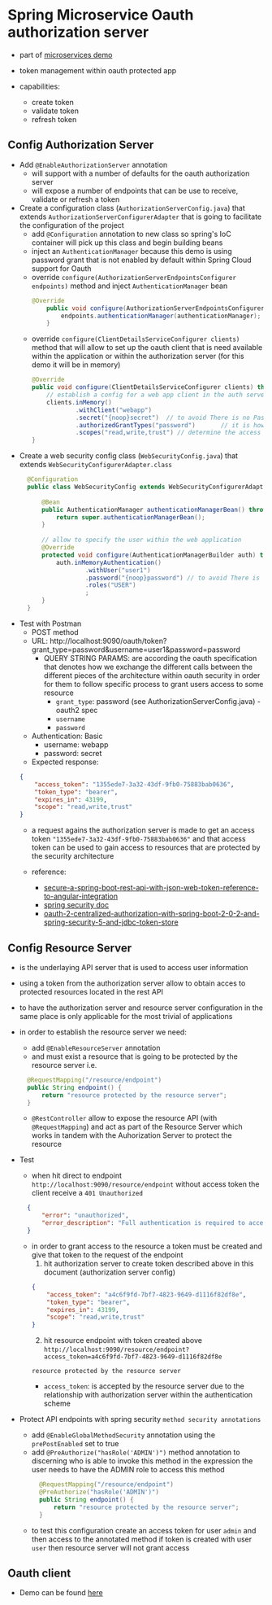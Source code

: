 # Spring Microservice Oauth authorization server

* part of [microservices demo](https://github.com/maurofokker/microservices-demo)

* token management within oauth protected app
* capabilities:
  * create token
  * validate token
  * refresh token
  
## Config Authorization Server

* Add `@EnableAuthorizationServer` annotation 
  * will support with a number of defaults for the oauth authorization server
  * will expose a number of endpoints that can be use to receive, validate or refresh a token
* Create a configuration class (`AuthorizationServerConfig.java`) that extends `AuthorizationServerConfigurerAdapter` 
  that is going to facilitate the configuration of the project
  * add `@Configuration` annotation to new class so spring's IoC container will pick up this class and begin building beans
  * inject an `AuthenticationManager` because this demo is using password grant that is not enabled by default within Spring Cloud 
    support for Oauth 
  * override `configure(AuthorizationServerEndpointsConfigurer endpoints)` method and inject `AuthenticationManager` bean
    ```java
    @Override
        public void configure(AuthorizationServerEndpointsConfigurer endpoints) throws Exception {
            endpoints.authenticationManager(authenticationManager);
        }
    ```
  * override `configure(ClientDetailsServiceConfigurer clients)` method that will allow to set up the oauth client that is need
    available within the application or within the authorization server (for this demo it will be in memory)
    ```java
    @Override
    public void configure(ClientDetailsServiceConfigurer clients) throws Exception {
        // establish a config for a web app client in the auth server config
        clients.inMemory()
                .withClient("webapp")
                .secret("{noop}secret")  // to avoid There is no PasswordEncoder mapped for the id \"null\"
                .authorizedGrantTypes("password")       // it is how user authenticate with the auth server
                .scopes("read,write,trust") // determine the access level to the different pieces of the API
    }
    ```
* Create a web security config class (`WebSecurityConfig.java`) that extends `WebSecurityConfigurerAdapter.class`
  ```java
    @Configuration
    public class WebSecurityConfig extends WebSecurityConfigurerAdapter {
    
        @Bean
        public AuthenticationManager authenticationManagerBean() throws Exception {
            return super.authenticationManagerBean();
        }
    
        // allow to specify the user within the web application
        @Override
        protected void configure(AuthenticationManagerBuilder auth) throws Exception {
            auth.inMemoryAuthentication()
                    .withUser("user1")
                    .password("{noop}password") // to avoid There is no PasswordEncoder mapped for the id \"null\"
                    .roles("USER")
                    ;
        }
    }
  ```
* Test with Postman
  * POST method
  * URL: http://localhost:9090/oauth/token?grant_type=password&username=user1&password=password
    * QUERY STRING PARAMS: are according the oauth specification that denotes how we exchange the different calls
      between the different pieces of the architecture within oauth security in order for them to follow specific
      process to grant users access to some resource 
      * `grant_type`: password (see AuthorizationServerConfig.java) - oauth2 spec
      * `username`
      * `password`
  * Authentication: Basic
    * username: webapp
    * password: secret
  * Expected response:
  ```json
  {
      "access_token": "1355ede7-3a32-43df-9fb0-75883bab0636",
      "token_type": "bearer",
      "expires_in": 43199,
      "scope": "read,write,trust"
  }
  ```
  * a request agains the authorization server is made to get an access token `"1355ede7-3a32-43df-9fb0-75883bab0636"` 
    and that access token can be used to gain access to resources that are protected by the security architecture

  * reference:
    * [secure-a-spring-boot-rest-api-with-json-web-token-reference-to-angular-integration](https://medium.com/@nydiarra/secure-a-spring-boot-rest-api-with-json-web-token-reference-to-angular-integration-e57a25806c50)
    * [spring security doc](https://docs.spring.io/spring-security/site/docs/current/reference/html5/#getting-started)
    * [oauth-2-centralized-authorization-with-spring-boot-2-0-2-and-spring-security-5-and-jdbc-token-store](https://medium.com/@akourtim.ahmed/oauth-2-centralized-authorization-with-spring-boot-2-0-2-and-spring-security-5-and-jdbc-token-store-8dbc063bd5d4)
    
## Config Resource Server

* is the underlaying API server that is used to access user information 
* using a token from the authorization server allow to obtain acces to protected resources located in the rest API 
  
* to have the authorization server and resource server configuration in the same place is only applicable for the
  most trivial of applications 
* in order to establish the resource server we need:
  * add `@EnableResourceServer` annotation
  * and must exist a resource that is going to be protected by the resource server i.e.
  ```java
	@RequestMapping("/resource/endpoint")
	public String endpoint() {
		return "resource protected by the resource server";
	}
  ```
  * `@RestController` allow to expose the resource API (with `@RequestMapping`) and act as part
    of the Resource Server which works in tandem with the Auhorization Server to protect the resource
* Test
  * when hit direct to endpoint `http://localhost:9090/resource/endpoint` without access token the client receive a `401 Unauthorized`
  ```json
    {
        "error": "unauthorized",
        "error_description": "Full authentication is required to access this resource"
    }
  ```
  * in order to grant access to the resource a token must be created and give that token to the request of the endpoint
    1. hit authorization server to create token described above in this document (authorization server config)
    ```json
    {
        "access_token": "a4c6f9fd-7bf7-4823-9649-d1116f82df8e",
        "token_type": "bearer",
        "expires_in": 43199,
        "scope": "read,write,trust"
    }
    ```
    2. hit resource endpoint with token created above `http://localhost:9090/resource/endpoint?access_token=a4c6f9fd-7bf7-4823-9649-d1116f82df8e`
    ```
    resource protected by the resource server
    ```
    * `access_token`: is accepted by the resource server due to the relationship with authorization server within the authentication scheme

* Protect API endpoints with spring security `method security annotations`
  * add `@EnableGlobalMethodSecurity` annotation using the `prePostEnabled` set to true
  * add `@PreAuthorize("hasRole('ADMIN')")` method annotation to discerning who is able to invoke this method in the expression
    the user needs to have the ADMIN role to access this method
    ```java
      @RequestMapping("/resource/endpoint")
      @PreAuthorize("hasRole('ADMIN')")
      public String endpoint() {
          return "resource protected by the resource server";
      }
    ```
  * to test this configuration create an access token for user `admin` and then access to the annotated method
    if token is created with user `user` then resource server will not grant access

## Oauth client

* Demo can be found [here](https://github.com/maurofokker/spring-microservices-oauth-client) 